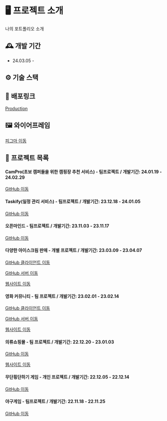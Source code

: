# 🖥️ 프로젝트 소개
나의 포트폴리오 소개
<br>

## 🕰️ 개발 기간
* 24.03.05 - 

## ⚙️ 기술 스택


## 🔗 배포링크

<a href="https://www.nmsportfolio.com/" >Production</a>


## 🖼️ 와이어프레임
<a href="https://www.figma.com/file/vC8O0mYAs588et08Um16NJ/%ED%8F%AC%ED%8A%B8%ED%8F%B4%EB%A6%AC%EC%98%A4-%EB%AA%A8%EC%9D%8C?type=design&node-id=0%3A1&mode=design&t=pbjUO4m00BGMxQLY-1" >피그마 이동</a>

## 📌 프로젝트 목록

#### CamPro(초보 캠퍼들을 위한 캠핑장 추천 서비스) - 팀프로젝트 / 개발기간: 24.01.19 - 24.02.29
<a href="https://github.com/teamCampro/campro_FE" >GitHub 이동</a>

#### Taskify(일정 관리 서비스) - 팀프로젝트 / 개발기간: 23.12.18 - 24.01.05
<a href="https://github.com/Peachy-Peachy/Taskify" >GitHub 이동</a>

#### 오픈마인드 - 팀프로젝트 / 개발기간: 23.11.03 - 23.11.17
<a href="https://github.com/Team2-Project-OpenMind/OpenMind_Team2" >GitHub 이동</a>

#### 다양한 아이스크림 판매 - 개별 프로젝트 / 개발기간: 23.03.09 - 23.04.07
<a href="https://github.com/namminimi/ice-cream" >GitHub 클라이언트 이동</a>

<a href="https://github.com/namminimi/ice-cream-server" >GitHub 서버 이동</a>

<a href="https://ice-cream-iota.vercel.app/" >웹사이트 이동</a>

#### 영화 커뮤니티 - 팀 프로젝트 / 개발기간: 23.02.01 - 23.02.14
<a href="https://github.com/namminimi/movie-react" >GitHub 클라이언트 이동</a>

<a href="https://github.com/namminimi/movie-server2" >GitHub 서버 이동</a>

<a href="https://movie-react-khaki.vercel.app/" >웹사이트 이동</a>

#### 의류쇼핑몰 - 팀 프로젝트 / 개발기간: 22.12.20 - 23.01.03
<a href="https://github.com/namminimi/shopping" >GitHub 이동</a>

<a href="http://uou413.dothome.co.kr/shopping/index.php" >웹사이트 이동</a>

#### 무단횡단하기 게임 - 개인 프로젝트 / 개발기간: 22.12.05 - 22.12.14
<a href="https://github.com/namminimi/crazyGame-project2" >GitHub 이동</a>

#### 야구게임 - 팀프로젝트 / 개발기간: 22.11.18 - 22.11.25
<a href="https://github.com/namminimi/baseball-project1" >GitHub 이동</a>













